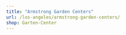 ```yaml
---
title: "Armstrong Garden Centers"
url: /los-angeles/armstrong-garden-centers/
shop: Garten-Center
---
```


